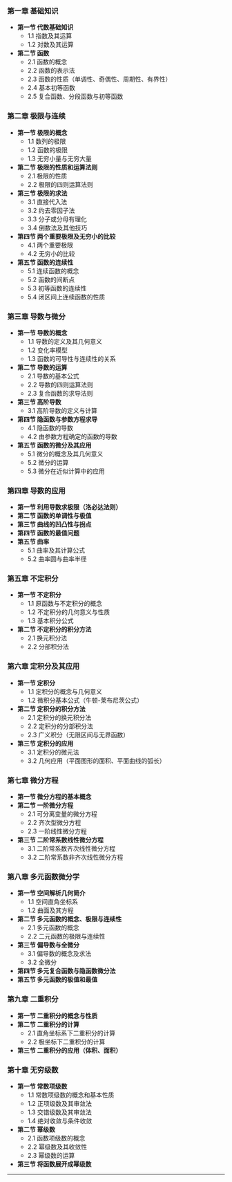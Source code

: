 ### **第一章 基础知识**
- **第一节 代数基础知识**
    - 1.1 指数及其运算
    - 1.2 对数及其运算
- **第二节 函数**
    - 2.1 函数的概念
    - 2.2 函数的表示法
    - 2.3 函数的性质（单调性、奇偶性、周期性、有界性）
    - 2.4 基本初等函数
    - 2.5 复合函数、分段函数与初等函数

### **第二章 极限与连续**
- **第一节 极限的概念**
    - 1.1 数列的极限
    - 1.2 函数的极限
    - 1.3 无穷小量与无穷大量
- **第二节 极限的性质和运算法则**
    - 2.1 极限的性质
    - 2.2 极限的四则运算法则
- **第三节 极限的求法**
    - 3.1 直接代入法
    - 3.2 约去零因子法
    - 3.3 分子或分母有理化
    - 3.4 倒数法及其他技巧
- **第四节 两个重要极限及无穷小的比较**
    - 4.1 两个重要极限
    - 4.2 无穷小的比较
- **第五节 函数的连续性**
    - 5.1 连续函数的概念
    - 5.2 函数的间断点
    - 5.3 初等函数的连续性
    - 5.4 闭区间上连续函数的性质

### **第三章 导数与微分**
- **第一节 导数的概念**
    - 1.1 导数的定义及其几何意义
    - 1.2 变化率模型
    - 1.3 函数的可导性与连续性的关系
- **第二节 导数的运算**
    - 2.1 导数的基本公式
    - 2.2 导数的四则运算法则
    - 2.3 复合函数的求导法则
- **第三节 高阶导数**
    - 3.1 高阶导数的定义与计算
- **第四节 隐函数与参数方程求导**
    - 4.1 隐函数的导数
    - 4.2 由参数方程确定的函数的导数
- **第五节 函数的微分及其应用**
    - 5.1 微分的概念及其几何意义
    - 5.2 微分的运算
    - 5.3 微分在近似计算中的应用

### **第四章 导数的应用**
- **第一节 利用导数求极限（洛必达法则）**
- **第二节 函数的单调性与极值**
- **第三节 曲线的凹凸性与拐点**
- **第四节 函数的最值问题**
- **第五节 曲率**
    - 5.1 曲率及其计算公式
    - 5.2 曲率圆与曲率半径

### **第五章 不定积分**
- **第一节 不定积分**
    - 1.1 原函数与不定积分的概念
    - 1.2 不定积分的几何意义与性质
    - 1.3 基本积分公式
- **第二节 不定积分的积分方法**
    - 2.1 换元积分法
    - 2.2 分部积分法

### **第六章 定积分及其应用**
- **第一节 定积分**
    - 1.1 定积分的概念与几何意义
    - 1.2 微积分基本公式（牛顿-莱布尼茨公式）
- **第二节 定积分的积分方法**
    - 2.1 定积分的换元积分法
    - 2.2 定积分的分部积分法
    - 2.3 广义积分（无限区间与无界函数）
- **第三节 定积分的应用**
    - 3.1 定积分的微元法
    - 3.2 几何应用（平面图形的面积、平面曲线的弧长）

### **第七章 微分方程**
- **第一节 微分方程的基本概念**
- **第二节 一阶微分方程**
    - 2.1 可分离变量的微分方程
    - 2.2 齐次型微分方程
    - 2.3 一阶线性微分方程
- **第三节 二阶常系数线性微分方程**
    - 3.1 二阶常系数齐次线性微分方程
    - 3.2 二阶常系数非齐次线性微分方程

### **第八章 多元函数微分学**
- **第一节 空间解析几何简介**
    - 1.1 空间直角坐标系
    - 1.2 曲面及其方程
- **第二节 多元函数的概念、极限与连续性**
    - 2.1 多元函数的概念
    - 2.2 二元函数的极限与连续性
- **第三节 偏导数与全微分**
    - 3.1 偏导数的概念及求法
    - 3.2 全微分
- **第四节 多元复合函数与隐函数微分法**
- **第五节 多元函数的极值和最值**

### **第九章 二重积分**
- **第一节 二重积分的概念与性质**
- **第二节 二重积分的计算**
    - 2.1 直角坐标系下二重积分的计算
    - 2.2 极坐标下二重积分的计算
- **第三节 二重积分的应用（体积、面积）**

### **第十章 无穷级数**
- **第一节 常数项级数**
    - 1.1 常数项级数的概念和基本性质
    - 1.2 正项级数及其审敛法
    - 1.3 交错级数及其审敛法
    - 1.4 绝对收敛与条件收敛
- **第二节 幂级数**
    - 2.1 函数项级数的概念
    - 2.2 幂级数及其收敛性
    - 2.3 幂级数的运算
- **第三节 将函数展开成幂级数**

---